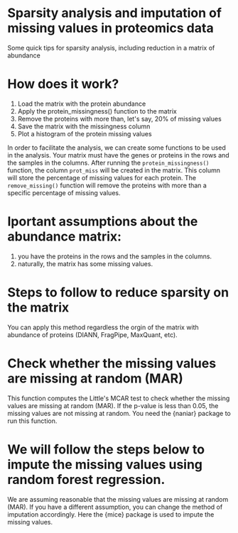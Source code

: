 # Sparsity analysis and imputation of missing values in proteomics data
Some quick tips for sparsity analysis, including reduction in a matrix of abundance

# How does it work?
1. Load the matrix with the protein abundance
2. Apply the protein_missingness() function to the matrix
3. Remove the proteins with more than, let's say, 20% of missing values
4. Save the matrix with the missingness column
5. Plot a histogram of the protein missing values

In order to facilitate the analysis, we can create some functions to be used in the analysis.
Your matrix must have the genes or proteins in the rows and the samples in the columns. After running the `protein_missingness()` function, the column `prot_miss` will be created in the matrix. This column will store the percentage of missing values for each protein. The `remove_missing()` function will remove the proteins with more than a specific percentage of missing values.

# Iportant assumptions about the abundance matrix: 
1. you have the proteins in the rows and the samples in the columns.
2. naturally, the matrix has some missing values.

# Steps to follow to reduce sparsity on the matrix
You can apply this method regardless the orgin of the matrix with abundance of proteins (DIANN, FragPipe, MaxQuant, etc).

# Check whether the missing values are missing at random (MAR)
This function computes the Little's MCAR test to check whether the missing values are missing at random (MAR).
If the p-value is less than 0.05, the missing values are not missing at random.
You need the {naniar} package to run this function.

# We will follow the steps below to impute the missing values using random forest regression.
We are assuming reasonable that the missing values are missing at random (MAR).
If you have a different assumption, you can change the method of imputation accordingly.
Here the {mice} package is used to impute the missing values.
